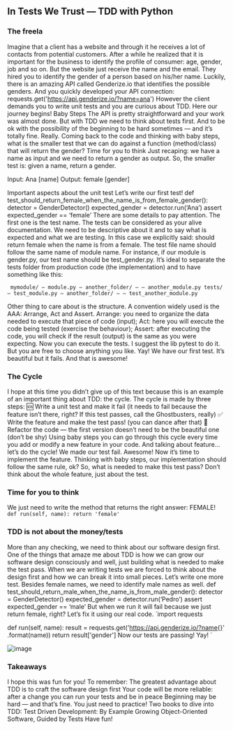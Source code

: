 ## In Tests We Trust — TDD with Python


### The freela

Imagine that a client has a website and through it he receives a lot of contacts from potential customers. After a while he realized that it is important for the business to identify the profile of consumer: age, gender, job and so on. But the website just receive the name and the email.
They hired you to identify the gender of a person based on his/her name. Luckily, there is an amazing API called Genderize.io that identifies the possible genders. And you quickly developed your API connection:
requests.get('https://api.genderize.io/?name=ana')
However the client demands you to write unit tests and you are curious about TDD. Here our journey begins!
Baby Steps
The API is pretty straightforward and your work was almost done. But with TDD we need to think about tests first. And to be ok with the possibility of the beginning to be hard sometimes — and it’s totally fine. Really.
Coming back to the code and thinking with baby steps, what is the smaller test that we can do against a function (method/class) that will return the gender?
Time for you to think
Just recaping: we have a name as input and we need to return a gender as output. So, the smaller test is: given a name, return a gender.

Input: Ana [name]
Output: female [gender]

Important aspects about the unit test
Let’s write our first test!
def test_should_return_female_when_the_name_is_from_female_gender():
    detector = GenderDetector()
    expected_gender = detector.run(‘Ana’)
    assert expected_gender == ‘female’
There are some details to pay attention. The first one is the test name. The tests can be considered as your alive documentation. We need to be descriptive about it and to say what is expected and what we are testing. In this case we explicitly said:
should return female when the name is from a female.
The test file name should follow the same name of module name. For instance,
if our module is gender.py, our test name should be test_gender.py.
It’s ideal to separate the tests folder from production code (the implementation) and to have something like this:

`
mymodule/
 — module.py
 — another_folder/
 — — another_module.py
tests/
 — test_module.py
 — another_folder/
 — — test_another_module.py`
 
 
Other thing to care about is the structure. A convention widely used is the AAA: Arrange, Act and Assert.
Arrange: you need to organize the data needed to execute that piece of code (input);
Act: here you will execute the code being tested (exercise the behaviour);
Assert: after executing the code, you will check if the result (output) is the same as you were expecting.
Now you can execute the tests. I suggest the lib pytest to do it. But you are free to choose anything you like.
Yay! We have our first test. It’s beautiful but it fails. And that is awesome!


### The Cycle


I hope at this time you didn’t give up of this text because this is an example of an important thing about TDD: the cycle.
The cycle is made by three steps:
🆘 Write a unit test and make it fail (it needs to fail because the feature isn’t there, right? If this test passes, call the Ghostbusters, really)
✅ Write the feature and make the test pass! (you can dance after that)
🔵 Refactor the code — the first version doesn’t need to be the beautiful one (don’t be shy)
Using baby steps you can go through this cycle every time you add or modify a new feature in your code.
And talking about feature… let’s do the cycle!
We made our test fail. Awesome! Now it’s time to implement the feature. Thinking with baby steps,
our implementation should follow the same rule, ok? So, what is needed to make this test pass? Don’t think about the whole feature, just about the test.

### Time for you to think
We just need to write the method that returns the right answer: FEMALE!
`
def run(self, name):
    return 'female'`
    
### TDD is not about the money/tests

More than any checking, we need to think about our software design first.
One of the things that amaze me about TDD is how we can grow our software design consciously and well, just building what is needed to make the test pass. When we are writing tests we are forced to think about the design first and how we can break it into small pieces.
Let’s write one more test. Besides female names, we need to identify male names as well.
def test_should_return_male_when_the_name_is_from_male_gender():
    detector = GenderDetector()
    expected_gender = detector.run(‘Pedro’)
    assert expected_gender == ‘male’
But when we run it will fail because we just return female, right? Let’s fix it using our real code.
`import requests

def run(self, name):
    result = requests.get('https://api.genderize.io/?name{}'
.format(name))
    return result['gender']
Now our tests are passing! Yay! `

![image](https://user-images.githubusercontent.com/79086986/120941726-e9353980-c72c-11eb-9603-e7333c120ecb.png)

### Takeaways

I hope this was fun for you! To remember:
The greatest advantage about TDD is to craft the software design first
Your code will be more reliable: after a change you can run your tests and be in peace
Beginning may be hard — and that’s fine. You just need to practice!
Two books to dive into TDD:
Test Driven Development: By Example
Growing Object-Oriented Software, Guided by Tests
Have fun!

